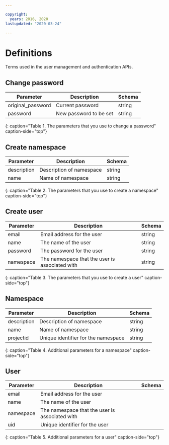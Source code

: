 ```yaml
---

copyright:
  years: 2016, 2020
lastupdated: "2020-03-24"

---
```


# Definitions

Terms used in the user management and authentication APIs.

## Change password

|Parameter|Description|Schema|
|---------|-----------|------|
|original_password|Current password|string|
|password|New password to be set|string|
{: caption="Table 1. The parameters that you use to change a password" caption-side="top"}

## Create namespace

|Parameter|Description|Schema|
|---------|-----------|------|
|description|Description of namespace|string|
|name|Name of namespace|string|
{: caption="Table 2. The parameters that you use to create a namespace" caption-side="top"}

## Create user

|Parameter|Description|Schema|
|---------|-----------|------|
|email|Email address for the user|string|
|name|The name of the user|string|
|password|The password for the user|string|
|namespace|The namespace that the user is associated with|string|
{: caption="Table 3. The parameters that you use to create a user" caption-side="top"}

## Namespace

|Parameter|Description|Schema|
|---------|-----------|------|
|description|Description of namespace|string|
|name|Name of namespace|string|
|projectid|Unique identifier for the namespace|string|
{: caption="Table 4. Additional parameters for a namespace" caption-side="top"}

## User

|Parameter|Description|Schema|
|---------|-----------|------|
|email|Email address for the user| |
|name|The name of the user| |
|namespace|The namespace that the user is associated with| |
|uid|Unique identifier for the user| |
{: caption="Table 5. Additional parameters for a user" caption-side="top"}
